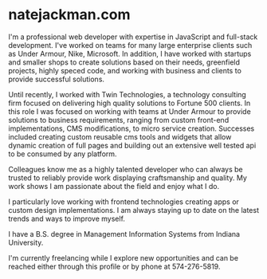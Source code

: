 # natejackman.com

I'm a professional web developer with expertise in JavaScript and full-stack development. I've worked on teams for many large enterprise clients such as Under Armour, Nike, Microsoft. In addition, I have worked with startups and smaller shops to create solutions based on their needs, greenfield projects, highly speced code, and working with business and clients to provide successful solutions.

Until recently, I worked with Twin Technologies, a technology consulting firm focused on delivering high quality solutions to Fortune 500 clients. In this role I was focused on working with teams at Under Armour to provide solutions to business requirements, ranging from custom front-end implementations, CMS modifications, to micro service creation. Successes included creating custom reusable cms tools and widgets that allow dynamic creation of full pages and building out an extensive well tested api to be consumed by any platform.

Colleagues know me as a highly talented developer who can always be trusted to reliably provide work displaying craftsmanship and quality. My work shows I am passionate about the field and enjoy what I do. 

I particularly love working with frontend technologies creating apps or custom design implementations. I am always staying up to date on the latest trends and ways to improve myself.

I have a B.S. degree in Management Information Systems from Indiana University.

I'm currently freelancing while I explore new opportunities and can be reached either through this profile or by phone at 574-276-5819.
